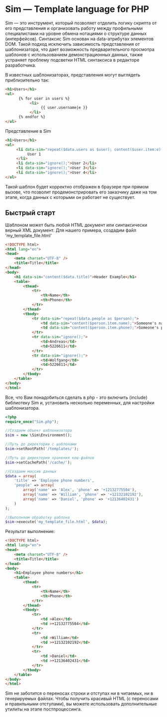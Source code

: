 Sim — Template language for PHP
===============================

Sim — это инструмент, который позволяет отделить логику скрипта от его представления и организовать работу между профильными специалистами на уровне обмена нотациями о структуре данных (интерфейсов).
Синтаксис Sim основан на data-атрибутах элементов DOM. Такой подход исключить зависимость представления от шаблонизатора, что дает возможность предварительного просмотра шаблонов с использованием демонстрационных данных, также устраняет проблему подсветки HTML синтаксиса в редакторе разработчика.

В известных шаблонизаторах, представления могут выглядеть приблизительно так:

```html
<h1>Users</h1>
<ul>
      {% for user in users %}
           <li>
                {{ user.username|e }}
           </li>
      {% endfor %}
</ul>
```

Представление в Sim

```html
<h1>Users</h1>
<ul>
     <li data-sim="repeat($data.users as $user); content($user.item:e);">
          User 1
     </li>
     <li data-sim="ignore();">User 2</li>
     <li data-sim="ignore();">User 3</li>
     <li data-sim="ignore();">User 4</li>
</ul>
```

Такой шаблон будет корректно отображен в браузере при прямом вызове, что позволит продемонстрировать его заказчику даже на том этапе, когда данных с которыми он работает не существует.

Быстрый старт
-------------

Шаблоном может быть любой HTML документ или синтаксически верный XML документ. Для нашего примера, создадим файл 'my_template_file.html'

```html
<!DOCTYPE html>
<html lang="en">
<head>
    <meta charset="UTF-8" />
    <title>Title</title>
</head>
<body>
    <h1 data-sim="content($data.title)">Header Example</h1>
    <table>
        <thead>
            <tr>
                <th>Name</th>
                <th>Phone</th>
            </tr>
        </thead>
        <tbody>
            <tr data-sim="repeat($data.people as $person);">
                <td data-sim="content($person.item.name);">Someone's name</td>
                <td data-sim="content($person.item.phone);">Someone's phone</td>
            </tr>
            <tr data-sim="ignore();">
                <td>Andreas</td>
                <td>5226611</td>
            </tr>
            <tr data-sim="ignore();">
                <td>Wolfgang</td>
                <td>5226611</td>
            </tr>
        </tbody>
    </table>
</body>
</html>
```

Все, что Вам понадобиться сделать в php - это включить (include) библиотеку Sim и, установить несколько переменных, для настройки шаблонизатора.

```php
<?php
require_once("Sim.php");

//Создаем объект шаблонизатора
$sim = new \Sim\Environment();

//Путь до директории с шаблонами
$sim->setRootPath('/templates/');

//Путь до директории хранения кеш-файлов
$sim->setCachePath('/cache/');

//Создаем массив данных
$data = array(
    'title' => 'Employee phone numbers',
    'people' => array(
        array('name' => 'Alex', 'phone' => '+12132775504'),
        array('name' => 'William', 'phone' => '+12132102192'),
        array('name' => 'Daniel', 'phone' => '+12136402431')
    )
);

//Выполняем обработку шаблона
$sim->execute('my_template_file.html', $data);
```

Результат выполнение:

```html
<!DOCTYPE html>
<html lang="en">
<head>
    <meta charset="UTF-8" />
    <title>Title</title>
</head>
<body>
    <h1>Employee phone numbers</h1>
    <table>
        <thead>
            <tr>
                <th>Name</th>
                <th>Phone</th>
            </tr>
        </thead>
        <tbody>
            <tr>
                <td >Alex</td>
                <td >+12132775504</td>
            </tr>
            <tr>
                <td >William</td>
                <td >+12132102192</td>
            </tr>
            <tr>
                <td >Daniel</td>
                <td >+12136402431</td>
            </tr>            
        </tbody>
    </table>
</body>
</html>
```

Sim не заботится о переносах строки и отступах ни в читаемых, ни в генерируемых файлах. Чтобы получить красивый HTML (с переносами и правильными отступами), вы можете использовать дополнительные утилиты на этапе постпроцессинга.
